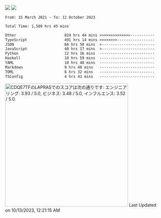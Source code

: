 <div>
  <img src="https://github-readme-stats.vercel.app/api?username=naporin0624&count_private=true&show_icons=true" />
  <img src="https://github-readme-stats.vercel.app/api/top-langs/?username=naporin0624&layout=compact&hide=css" />
  <!--START_SECTION:waka-->

```txt
From: 15 March 2021 - To: 12 October 2023

Total Time: 1,509 hrs 45 mins

Other                      824 hrs 44 mins >>>>>>>>>>>>>>-----------   54.63 %
TypeScript                 491 hrs 14 mins >>>>>>>>-----------------   32.54 %
JSON                       66 hrs 50 mins  >------------------------   04.43 %
JavaScript                 40 hrs 17 mins  >------------------------   02.67 %
Python                     12 hrs 16 mins  -------------------------   00.81 %
Haskell                    10 hrs 59 mins  -------------------------   00.73 %
YAML                       10 hrs 48 mins  -------------------------   00.72 %
Markdown                   9 hrs 48 mins   -------------------------   00.65 %
TOML                       6 hrs 32 mins   -------------------------   00.43 %
TSConfig                   4 hrs 41 mins   -------------------------   00.31 %
```

<!--END_SECTION:waka-->
  
  <!--START_SECTION:lapras-card-->
<p ><a href="https://lapras.com/public/CDQE7TF" target="_blank" rel="noopener noreferrer"><img alt="CDQE7TFのLAPRASでのスコアは次の通りです: エンジニアリング: 3.93 / 5.0, ビジネス: 3.48 / 5.0, インフルエンス: 3.52 / 5.0." src="https://lapras-card-generator.vercel.app/api/svg?e=3.93&b=3.48&i=3.52&b1=%23232323&b2=%236d6d6d&i1=%23212121&i2=%23818181&l=ja" width="400" ></a>  
Last Updated on 10/13/2023, 12:21:15 AM</p>
<!--END_SECTION:lapras-card-->
</div>
